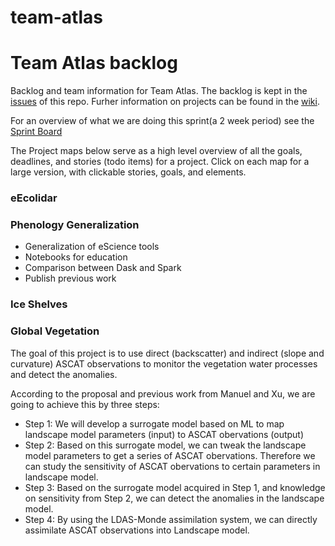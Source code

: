 # team-atlas

# Team Atlas backlog
Backlog and team information for Team Atlas. The backlog is kept in the [issues](https://github.com/NLeSC/team-atlas/issues) of this repo. Furher information on projects can be found in the [wiki](https://github.com/NLeSC/team-atlas/wiki).

For an overview of what we are doing this sprint(a 2 week period) see the [Sprint Board](https://github.com/NLeSC/team-atlas/projects/19)

The Project maps below serve as a high level overview of all the goals, deadlines, and stories (todo items) for a project. Click on each map for a large version, with clickable stories, goals, and elements.

### eEcolidar

### Phenology Generalization

* Generalization of eScience tools
* Notebooks for education
* Comparison between Dask and Spark
* Publish previous work 

### Ice Shelves

### Global Vegetation
The goal of this project is to use direct (backscatter) and indirect (slope and curvature) ASCAT observations to monitor the vegetation water processes and detect the anomalies.

According to the proposal and previous work from Manuel and Xu, we are going to achieve this by three steps:

-  Step 1: We will develop a surrogate model based on ML to map landscape model parameters (input) to ASCAT obervations (output)
-  Step 2: Based on this surrogate model, we can tweak the landscape model parameters to get a series of ASCAT obervations. Therefore we can study the sensitivity of ASCAT obervations to certain parameters in landscape model.
-  Step 3: Based on the surrogate model acquired in Step 1, and knowledge on sensitivity from Step 2, we can detect the anomalies in the landscape model.
-  Step 4: By using the LDAS-Monde assimilation system, we can directly assimilate ASCAT observations into Landscape model.
